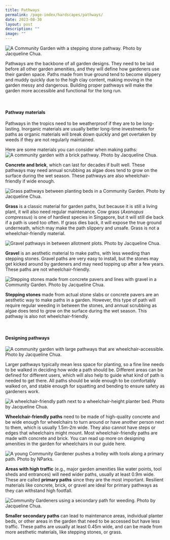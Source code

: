 ```yaml
---
title: Pathways
permalink: /page-index/hardscapes/pathways/
date: 2023-08-30
layout: post
description: ""
image: ""
---
```

<section>
	<img title="A Community Garden with a stepping stone pathway. Photo by Jacqueline Chua." src="/images/Garden%20design/YioChuKang_JacChua%20(1).jpg">
	<p>Pathways are the backbone of all garden designs. They need to be laid before all other garden amenities, and they will define how gardeners use their garden space. Paths made from true ground tend to become slippery and muddy quickly due to the high clay content, making moving in the garden messy and dangerous. Building proper pathways will make the garden more accessible and functional for the long run.</p>
	<br>
</section>

<section>
	<h4>Pathway materials</h4>
	<p>Pathways in the tropics need to be weatherproof if they are to be long-lasting. Inorganic materials are usually better long-time investments for paths as organic materials will break down quickly and get overtaken by weeds if they are not regularly maintained.</p>
	<p>Here are some materials you can consider when making paths:
	<img title="A community garden with a brick pathway. Photo by Jacqueline Chua." src="/images/Garden%20design/zhenghuaSegar_JacChua.jpg">
	</p><p><b>Concrete and brick</b>, which can last for decades if built well. These pathways may need annual scrubbing as algae does tend to grow on the surface during the wet season. These pathways are also wheelchair-friendly if wide enough.</p> 
	<img title="Grass pathways between planting beds in a Community Garden. Photo by Jacqueline Chua." src="/images/Garden%20design/WoodlandsSwimmingComplex_JacChua.jpg">
	<p><b>Grass</b> is a classic material for garden paths, but because it is still a living plant, it will also need regular maintenance. Cow grass (<em>Axonopus compressus</em>) is one of hardiest species in Singapore, but it will still die back if a path is used too often. If grass dies back, it will expose the true ground underneath, which may make the path slippery and unsafe. Grass is not a wheelchair-friendly material.</p> 
	<img title="Gravel pathways in between allotment plots. Photo by Jacqueline Chua." src="/images/Hardscapes/allotment%20garden%20at%20jurong%20lake%20gardens%20west.jpg">
	<p><b>Gravel</b> is an aesthetic material to make paths, with less weeding than stepping stones. Gravel paths are very easy to install,  but the stones may get kicked around by gardeners and may need topping up after a few years. These paths are not wheelchair-friendly.</p> 
	<img title="Stepping stones made from concrete pavers and lines with gravel in a Community Garden. Photo by Jacqueline Chua." src="/images/Hardscapes/Pathway_JacChua%20(1).jpg">
	<p><b>Stepping stones</b> made from actual stone slabs or concrete pavers are an aesthetic way to make paths in a garden. However, this type of path will require regular weeding in between the stones, and annual scrubbing as algae does tend to grow on the surface during the wet season. This pathway is also not wheelchair-friendly.</p>
	<br>
</section>

<section>
	<h4>Designing pathways</h4>
	<img title="A community garden with large pathways that are wheelchair-accessible. Photo by Jacqueline Chua." src="/images/Garden%20design/KampungGlamBeachRoad_JacChua.jpg">
	<p>Larger pathways typically mean less space for planting, so a fine line needs to be walked in deciding how wide a path should be. Different areas can be defined for different users, which will also help to guide what kind of path is needed to get there. All paths should be wide enough to be comfortably walked on, and stable enough for squatting and bending to ensure safety as gardeners work.</p> 
	<img title="A wheelchair-friendly path next to a wheelchair-height planter bed. Photo by Jacqueline Chua." src="/images/Garden%20design/LengKeeCC_JacChua%20(2).jpg">
	<p><b>Wheelchair-friendly paths</b> need to be made of high-quality concrete and be wide enough for wheelchairs to turn around or have another person next to them, which is usually 1.5m-2m wide. They also cannot have steps or edges that wheelchairs might mount. Most wheelchair-friendly paths are made with concrete and brick. You can read up more on designing amenities in the garden for wheelchairs in our guide here.</p> 
	<img title="A young Community Gardener pushes a trolley with tools along a primary path. Photo by NParks." src="/images/Gardeners/Jurong%20central%20Zone%20D%20(78).jpg">
	<p><b>Areas with high traffic</b> (e.g., major garden amenities like water points, tool sheds and entrances) will need wider paths, usually at least 0.9m wide. These are called <b>primary paths</b> since they are the most important. Resilient materials like concrete, brick, or gravel are ideal for primary pathways as they can withstand high footfall.</p> 
	<img title="Community Gardeners using a secondary path for weeding. Photo by Jacqueline Chua." src="/images/Gardeners/GeneralMaintainence_JacChua%20(1).jpg">
	<p><b>Smaller secondary paths</b> can lead to maintenance areas, individual planter beds, or other areas in the garden that need to be accessed but have less traffic. These paths are usually at least 0.45m wide, and  can be made from more aesthetic materials, like stepping stones, or grass. 
</p>
	<br>
</section>